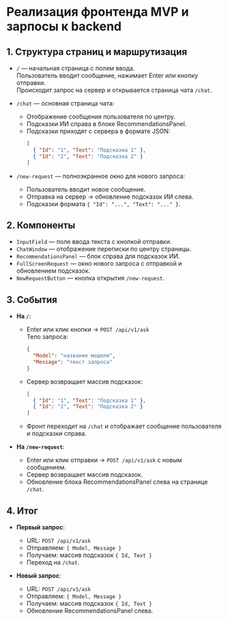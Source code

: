 # Реализация фронтенда MVP и зарпосы к backend

## 1. Структура страниц и маршрутизация

- `/` — начальная страница с полем ввода.  
  Пользователь вводит сообщение, нажимает Enter или кнопку отправки.  
  Происходит запрос на сервер и открывается страница чата `/chat`.

- `/chat` — основная страница чата:

  - Отображение сообщения пользователя по центру.
  - Подсказки ИИ справа в блоке RecommendationsPanel.
  - Подсказки приходят с сервера в формате JSON:
    ```json
    [
      { "Id": "1", "Text": "Подсказка 1" },
      { "Id": "2", "Text": "Подсказка 2" }
    ]
    ```

- `/new-request` — полноэкранное окно для нового запроса:
  - Пользователь вводит новое сообщение.
  - Отправка на сервер → обновление подсказок ИИ слева.
  - Подсказки формата `{ "Id": "...", "Text": "..." }`.

## 2. Компоненты

- `InputField` — поле ввода текста с кнопкой отправки.
- `ChatWindow` — отображение переписки по центру страницы.
- `RecommendationsPanel` — блок справа для подсказок ИИ.
- `FullScreenRequest` — окно нового запроса с отправкой и обновлением подсказок.
- `NewRequestButton` — кнопка открытия `/new-request`.

## 3. События

- **На `/`**:

  - Enter или клик кнопки → `POST /api/v1/ask`  
    Тело запроса:
    ```json
    {
      "Model": "название модели",
      "Message": "текст запроса"
    }
    ```
  - Сервер возвращает массив подсказок:
    ```json
    [
      { "Id": "1", "Text": "Подсказка 1" },
      { "Id": "2", "Text": "Подсказка 2" }
    ]
    ```
  - Фронт переходит на `/chat` и отображает сообщение пользователя и подсказки справа.

- **На `/new-request`**:
  - Enter или клик отправки → `POST /api/v1/ask` с новым сообщением.
  - Сервер возвращает массив подсказок.
  - Обновление блока RecommendationsPanel слева на странице `/chat`.

## 4. Итог

- **Первый запрос**:

  - URL: `POST /api/v1/ask`
  - Отправляем: `{ Model, Message }`
  - Получаем: массив подсказок `{ Id, Text }`
  - Переход на `/chat`.

- **Новый запрос**:
  - URL: `POST /api/v1/ask`
  - Отправляем: `{ Model, Message }`
  - Получаем: массив подсказок `{ Id, Text }`
  - Обновление RecommendationsPanel слева.
